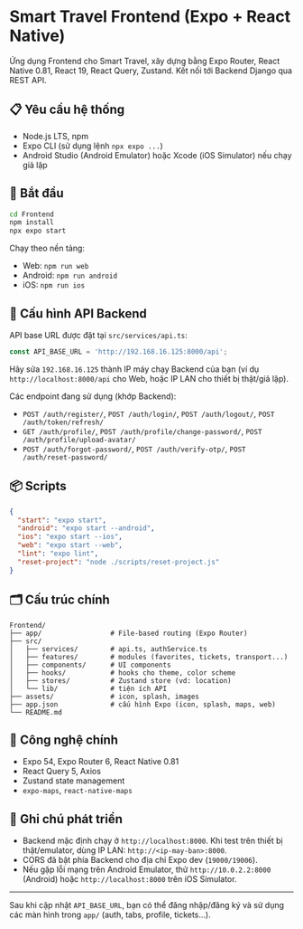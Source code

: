 # Smart Travel Frontend (Expo + React Native)

Ứng dụng Frontend cho Smart Travel, xây dựng bằng Expo Router, React Native 0.81, React 19, React Query, Zustand. Kết nối tới Backend Django qua REST API.

## 📋 Yêu cầu hệ thống

- Node.js LTS, npm
- Expo CLI (sử dụng lệnh `npx expo ...`)
- Android Studio (Android Emulator) hoặc Xcode (iOS Simulator) nếu chạy giả lập

## 🚀 Bắt đầu

```bash
cd Frontend
npm install
npx expo start
```

Chạy theo nền tảng:
- Web: `npm run web`
- Android: `npm run android`
- iOS: `npm run ios`

## 🔗 Cấu hình API Backend

API base URL được đặt tại `src/services/api.ts`:

```ts
const API_BASE_URL = 'http://192.168.16.125:8000/api';
```

Hãy sửa `192.168.16.125` thành IP máy chạy Backend của bạn (ví dụ `http://localhost:8000/api` cho Web, hoặc IP LAN cho thiết bị thật/giả lập).

Các endpoint đang sử dụng (khớp Backend):
- `POST /auth/register/`, `POST /auth/login/`, `POST /auth/logout/`, `POST /auth/token/refresh/`
- `GET /auth/profile/`, `POST /auth/profile/change-password/`, `POST /auth/profile/upload-avatar/`
- `POST /auth/forgot-password/`, `POST /auth/verify-otp/`, `POST /auth/reset-password/`

## 📦 Scripts

```json
{
  "start": "expo start",
  "android": "expo start --android",
  "ios": "expo start --ios",
  "web": "expo start --web",
  "lint": "expo lint",
  "reset-project": "node ./scripts/reset-project.js"
}
```

## 🗂 Cấu trúc chính

```
Frontend/
├── app/                 # File-based routing (Expo Router)
├── src/
│   ├── services/        # api.ts, authService.ts
│   ├── features/        # modules (favorites, tickets, transport...)
│   ├── components/      # UI components
│   ├── hooks/           # hooks cho theme, color scheme
│   ├── stores/          # Zustand store (vd: location)
│   └── lib/             # tiện ích API
├── assets/              # icon, splash, images
├── app.json             # cấu hình Expo (icon, splash, maps, web)
└── README.md
```

## 🧩 Công nghệ chính

- Expo 54, Expo Router 6, React Native 0.81
- React Query 5, Axios
- Zustand state management
- `expo-maps`, `react-native-maps`

## 📝 Ghi chú phát triển

- Backend mặc định chạy ở `http://localhost:8000`. Khi test trên thiết bị thật/emulator, dùng IP LAN: `http://<ip-may-ban>:8000`.
- CORS đã bật phía Backend cho địa chỉ Expo dev (`19000/19006`).
- Nếu gặp lỗi mạng trên Android Emulator, thử `http://10.0.2.2:8000` (Android) hoặc `http://localhost:8000` trên iOS Simulator.

---

Sau khi cập nhật `API_BASE_URL`, bạn có thể đăng nhập/đăng ký và sử dụng các màn hình trong `app/` (auth, tabs, profile, tickets...).
